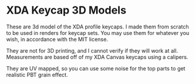 # XDA Keycap 3D Models

These are 3d model of the XDA profile keycaps. I made them from scratch to be used in renders for keycap sets. You may use them for whatever you wish, in accordance with the MIT license. 

They are not for 3D printing, and I cannot verify if they will work at all. Measurements are based off of my XDA Canvas keycaps using a calipers. 

They are UV mapped, so you can use some noise for the top parts to get realistic PBT grain effect. 